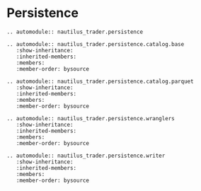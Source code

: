 # Persistence

```{eval-rst}
.. automodule:: nautilus_trader.persistence
```

```{eval-rst}
.. automodule:: nautilus_trader.persistence.catalog.base
   :show-inheritance:
   :inherited-members:
   :members:
   :member-order: bysource
```

```{eval-rst}
.. automodule:: nautilus_trader.persistence.catalog.parquet
   :show-inheritance:
   :inherited-members:
   :members:
   :member-order: bysource
```

```{eval-rst}
.. automodule:: nautilus_trader.persistence.wranglers
   :show-inheritance:
   :inherited-members:
   :members:
   :member-order: bysource
```

```{eval-rst}
.. automodule:: nautilus_trader.persistence.writer
   :show-inheritance:
   :inherited-members:
   :members:
   :member-order: bysource
```
